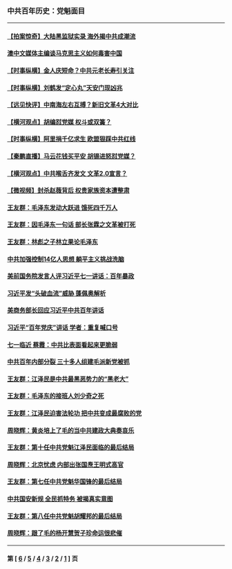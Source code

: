 ### 中共百年历史：党魁面目
---
#### [【拍案惊奇】大陆黑监狱实录 海外揭中共成潮流](../../pages/nf1176107/n13288853.md?10090430) 
#### [澳中文媒体主编谈马克思主义如何毒害中国](../../pages/nf1176107/n13257387.md?10090430) 
#### [【时事纵横】金人庆短命？中共元老长寿引关注](../../pages/nf1176107/n13217934.md?10090430) 
#### [【时事纵横】刘鹤发“定心丸”天安门现凶兆](../../pages/nf1176107/n13215416.md?10090430) 
#### [【远见快评】中南海左右互搏？新旧文革4大对比](../../pages/nf1176107/n13214745.md?10090430) 
#### [【横河观点】胡编怼党媒 权斗或双簧？](../../pages/nf1176107/n13210864.md?10090430) 
#### [【时事纵横】阿里捐千亿求生 欧盟狠踩中共红线](../../pages/nf1176107/n13206431.md?10090430) 
#### [【秦鹏直播】马云花钱买平安 胡锡进怒怼党媒？](../../pages/nf1176107/n13206392.md?10090430) 
#### [【横河观点】中共喉舌齐发文 文革2.0宣言？](../../pages/nf1176107/n13201248.md?10090430) 
#### [【微视频】封杀赵薇背后 权贵家族资本遭整肃](../../pages/nf1176107/n13197798.md?10090430) 
#### [王友群：毛泽东发动大跃进 饿死四千万人](../../pages/nf1176107/n13177158.md?10090430) 
#### [王友群：因毛泽东一句话 部长张霖之文革被打死](../../pages/nf1176107/n13161711.md?10090430) 
#### [王友群：林彪之子林立果论毛泽东](../../pages/nf1176107/n13128622.md?10090430) 
#### [中共加强控制14亿人思想 躺平主义挑战洗脑](../../pages/nf1176107/n13094299.md?10090430) 
#### [美前国务院发言人评习近平七一讲话：百年暴政](../../pages/nf1176107/n13066986.md?10090430) 
#### [习近平发“头破血流”威胁 蓬佩奥解析](../../pages/nf1176107/n13063604.md?10090430) 
#### [美商务部长回应习近平中共百年讲话](../../pages/nf1176107/n13062903.md?10090430) 
#### [习近平“百年党庆”讲话 学者：重复喊口号](../../pages/nf1176107/n13061411.md?10090430) 
#### [七一临近 蔡霞：中共比表面看起来更脆弱](../../pages/nf1176107/n13056418.md?10090430) 
#### [中共百年内部分裂 三十多人组建毛派新党被抓](../../pages/nf1176107/n13044023.md?10090430) 
#### [王友群：江泽民是中共最黑恶势力的“黑老大”](../../pages/nf1176107/n13022180.md?10090430) 
#### [王友群：毛泽东的接班人刘少奇之死](../../pages/nf1176107/n12991772.md?10090430) 
#### [王友群：江泽民迫害法轮功 把中共变成最腐败的党](../../pages/nf1176107/n12947347.md?10090430) 
#### [周晓辉：黄炎培上了毛的当中共建政大典奏哀乐](../../pages/nf1176107/n12942780.md?10090430) 
#### [王友群：第十任中共党魁江泽民面临的最后结局](../../pages/nf1176107/n12933748.md?10090430) 
#### [周晓辉：北京忧虑 内部出张国焘王明式高官](../../pages/nf1176107/n12931709.md?10090430) 
#### [王友群：第七任中共党魁华国锋的最后结局](../../pages/nf1176107/n12918457.md?10090430) 
#### [中共国安新规 全民抓特务 被揭真实意图](../../pages/nf1176107/n12911615.md?10090430) 
#### [王友群：第八任中共党魁胡耀邦的最后结局](../../pages/nf1176107/n12902918.md?10090430) 
#### [周晓辉：跟了毛的杨开慧贺子珍命运很悲催](../../pages/nf1176107/n12877804.md?10090430) 

---
#### 第 [ [6](./6.md?10090430) / [5](./5.md?10090430) / [4](./4.md?10090430) / [3](./3.md?10090430) / [2](./2.md?10090430) / [1](./1.md?10090430) ] 页
